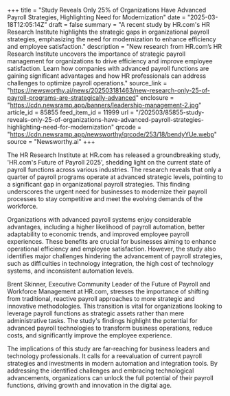 +++
title = "Study Reveals Only 25% of Organizations Have Advanced Payroll Strategies, Highlighting Need for Modernization"
date = "2025-03-18T12:05:14Z"
draft = false
summary = "A recent study by HR.com's HR Research Institute highlights the strategic gaps in organizational payroll strategies, emphasizing the need for modernization to enhance efficiency and employee satisfaction."
description = "New research from HR.com’s HR Research Institute uncovers the importance of strategic payroll management for organizations to drive efficiency and improve employee satisfaction. Learn how companies with advanced payroll functions are gaining significant advantages and how HR professionals can address challenges to optimize payroll operations."
source_link = "https://newsworthy.ai/news/202503181463/new-research-only-25-of-payroll-programs-are-strategically-advanced"
enclosure = "https://cdn.newsramp.app/banners/leadership-management-2.jpg"
article_id = 85855
feed_item_id = 11999
url = "/202503/85855-study-reveals-only-25-of-organizations-have-advanced-payroll-strategies-highlighting-need-for-modernization"
qrcode = "https://cdn.newsramp.app/newsworthy/qrcode/253/18/bendyYUe.webp"
source = "Newsworthy.ai"
+++

<p>The HR Research Institute at HR.com has released a groundbreaking study, 'HR.com's Future of Payroll 2025', shedding light on the current state of payroll functions across various industries. The research reveals that only a quarter of payroll programs operate at advanced strategic levels, pointing to a significant gap in organizational payroll strategies. This finding underscores the urgent need for businesses to modernize their payroll processes to stay competitive and meet the evolving demands of the workforce.</p><p>Organizations with advanced payroll systems enjoy considerable advantages, including a higher likelihood of payroll automation, better adaptability to economic trends, and improved employee payroll experiences. These benefits are crucial for businesses aiming to enhance operational efficiency and employee satisfaction. However, the study also identifies major challenges hindering the advancement of payroll strategies, such as difficulties in technology integration, the high cost of technology systems, and inconsistent automation levels.</p><p>Brent Skinner, Executive Community Leader of the Future of Payroll and Workforce Management at HR.com, stresses the importance of shifting from traditional, reactive payroll approaches to more strategic and innovative methodologies. This transition is vital for organizations looking to leverage payroll functions as strategic assets rather than mere administrative tasks. The study's findings highlight the potential for advanced payroll technologies to transform business operations, reduce costs, and significantly improve the employee experience.</p><p>The implications of this study are far-reaching for business leaders and technology professionals. It calls for a reevaluation of current payroll strategies and investments in modern automation and integration tools. By addressing the identified challenges and embracing technological advancements, organizations can unlock the full potential of their payroll functions, driving growth and innovation in the digital age.</p>